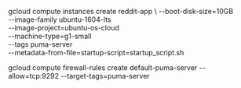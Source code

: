 gcloud compute instances create reddit-app \ 
 --boot-disk-size=10GB \
 --image-family ubuntu-1604-lts \
 --image-project=ubuntu-os-cloud \
 --machine-type=g1-small \
 --tags puma-server \
 --metadata-from-file=startup-script=startup_script.sh
 
 gcloud compute firewall-rules create default-puma-server --allow=tcp:9292 --target-tags=puma-server
